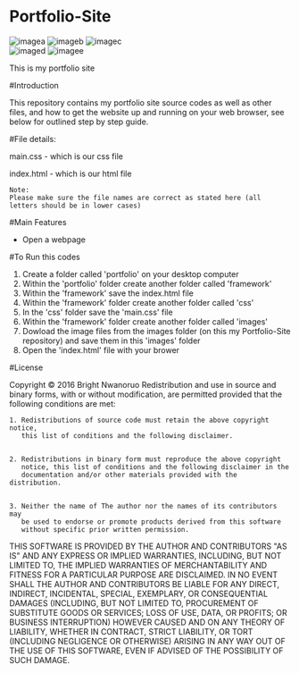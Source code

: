# Portfolio-Site

![imagea](https://cloud.githubusercontent.com/assets/13493736/18425058/303d0fdc-7873-11e6-80e2-12d0d235575e.png)
![imageb](https://cloud.githubusercontent.com/assets/13493736/18424992/9593ada6-7872-11e6-89af-032c7933c070.png)
![imagec](https://cloud.githubusercontent.com/assets/13493736/18424995/9e851314-7872-11e6-9728-ca845d648664.png)             
![imaged](https://cloud.githubusercontent.com/assets/13493736/18424998/a4166d64-7872-11e6-9f54-112f086fdd8d.png)
![imagee](https://cloud.githubusercontent.com/assets/13493736/18425000/a74ca688-7872-11e6-99db-b47a4b10fe35.png)


This is my portfolio site

#Introduction



This repository contains my portfolio site source codes as well as other files, and how to get the website up and running on your web browser, see below for outlined step by step guide.  

#File details:

main.css  - which is our css file

index.html - which is our html file

    Note:
    Please make sure the file names are correct as stated here (all letters should be in lower cases)
    
#Main Features 
-	Open a webpage 

#To Run this codes
1. Create a folder called 'portfolio' on your desktop computer
1. Within the 'portfolio' folder create another folder called 'framework'
2. Within the 'framework' save the index.html file 
3. Within the 'framework' folder create another folder called 'css'
4. In the 'css' folder save the 'main.css' file
5. Within the 'framework' folder create another folder called 'images'
6. Dowload the image files from the images folder (on this my Portfolio-Site repository) and save them in this 'images'         folder
5. Open the 'index.html' file with your brower

#License

Copyright © 2016 Bright Nwanoruo 
Redistribution and use in source and binary forms, with or without
modification, are permitted provided that the following conditions are met:


    1. Redistributions of source code must retain the above copyright notice,
       this list of conditions and the following disclaimer.


    2. Redistributions in binary form must reproduce the above copyright
       notice, this list of conditions and the following disclaimer in the
       documentation and/or other materials provided with the distribution.


    3. Neither the name of The author nor the names of its contributors may
       be used to endorse or promote products derived from this software
       without specific prior written permission.


THIS SOFTWARE IS PROVIDED BY THE AUTHOR AND CONTRIBUTORS "AS IS" AND
ANY EXPRESS OR IMPLIED WARRANTIES, INCLUDING, BUT NOT LIMITED TO, THE IMPLIED
WARRANTIES OF MERCHANTABILITY AND FITNESS FOR A PARTICULAR PURPOSE ARE
DISCLAIMED. IN NO EVENT SHALL THE AUTHOR AND CONTRIBUTORS BE LIABLE FOR
ANY DIRECT, INDIRECT, INCIDENTAL, SPECIAL, EXEMPLARY, OR CONSEQUENTIAL DAMAGES
(INCLUDING, BUT NOT LIMITED TO, PROCUREMENT OF SUBSTITUTE GOODS OR SERVICES;
LOSS OF USE, DATA, OR PROFITS; OR BUSINESS INTERRUPTION) HOWEVER CAUSED AND ON
ANY THEORY OF LIABILITY, WHETHER IN CONTRACT, STRICT LIABILITY, OR TORT
(INCLUDING NEGLIGENCE OR OTHERWISE) ARISING IN ANY WAY OUT OF THE USE OF THIS
SOFTWARE, EVEN IF ADVISED OF THE POSSIBILITY OF SUCH DAMAGE.


